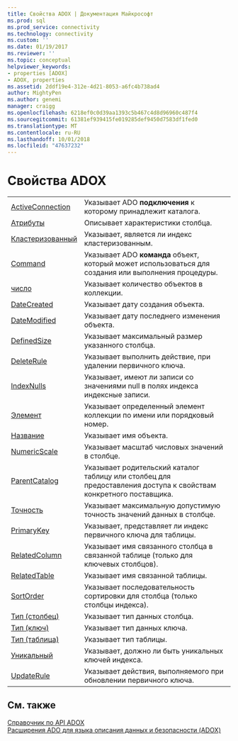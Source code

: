 ```yaml
---
title: Свойства ADOX | Документация Майкрософт
ms.prod: sql
ms.prod_service: connectivity
ms.technology: connectivity
ms.custom: ''
ms.date: 01/19/2017
ms.reviewer: ''
ms.topic: conceptual
helpviewer_keywords:
- properties [ADOX]
- ADOX, properties
ms.assetid: 2ddf19e4-312e-4d21-8053-a6fc4b738ad4
author: MightyPen
ms.author: genemi
manager: craigg
ms.openlocfilehash: 6218ef0c0d39aa1393c5b467c4d8d96960c487f4
ms.sourcegitcommit: 61381ef939415fe019285def9450d7583df1fed0
ms.translationtype: MT
ms.contentlocale: ru-RU
ms.lasthandoff: 10/01/2018
ms.locfileid: "47637232"
---
```

# <a name="adox-properties"></a>Свойства ADOX
|||  
|-|-|  
|[ActiveConnection](../../../ado/reference/adox-api/activeconnection-property-adox.md)|Указывает ADO **подключения** к которому принадлежит каталога.|  
|[Атрибуты](../../../ado/reference/adox-api/attributes-property-adox.md)|Описывает характеристики столбца.|  
|[Кластеризованный](../../../ado/reference/adox-api/clustered-property-adox.md)|Указывает, является ли индекс кластеризованным.|  
|[Command](../../../ado/reference/adox-api/command-property-adox.md)|Указывает ADO **команда** объект, который может использоваться для создания или выполнения процедуры.|  
|[число](../../../ado/reference/ado-api/count-property-ado.md)|Указывает количество объектов в коллекции.|  
|[DateCreated](../../../ado/reference/adox-api/datecreated-property-adox.md)|Указывает дату создания объекта.|  
|[DateModified](../../../ado/reference/adox-api/datemodified-property-adox.md)|Указывает дату последнего изменения объекта.|  
|[DefinedSize](../../../ado/reference/adox-api/definedsize-property-adox.md)|Указывает максимальный размер указанного столбца.|  
|[DeleteRule](../../../ado/reference/adox-api/deleterule-property-adox.md)|Указывает выполнить действие, при удалении первичного ключа.|  
|[IndexNulls](../../../ado/reference/adox-api/indexnulls-property-adox.md)|Указывает, имеют ли записи со значениями null в полях индекса индексные записи.|  
|[Элемент](../../../ado/reference/ado-api/item-property-ado.md)|Указывает определенный элемент коллекции по имени или порядковый номер.|  
|[Название](../../../ado/reference/adox-api/name-property-adox.md)|Указывает имя объекта.|  
|[NumericScale](../../../ado/reference/adox-api/numericscale-property-adox.md)|Указывает масштаб числовых значений в столбце.|  
|[ParentCatalog](../../../ado/reference/adox-api/parentcatalog-property-adox.md)|Указывает родительский каталог таблицу или столбец для предоставления доступа к свойствам конкретного поставщика.|  
|[Точность](../../../ado/reference/adox-api/precision-property-adox.md)|Указывает максимальную допустимую точность значений данных в столбце.|  
|[PrimaryKey](../../../ado/reference/adox-api/primarykey-property-adox.md)|Указывает, представляет ли индекс первичного ключа для таблицы.|  
|[RelatedColumn](../../../ado/reference/adox-api/relatedcolumn-property-adox.md)|Указывает имя связанного столбца в связанной таблице (только для ключевых столбцов).|  
|[RelatedTable](../../../ado/reference/adox-api/relatedtable-property-adox.md)|Указывает имя связанной таблицы.|  
|[SortOrder](../../../ado/reference/adox-api/sortorder-property-adox.md)|Указывает последовательность сортировки для столбца (только столбцы индекса).|  
|[Тип (столбец)](../../../ado/reference/adox-api/type-property-column-adox.md)|Указывает тип данных столбца.|  
|[Тип (ключ)](../../../ado/reference/adox-api/type-property-key-adox.md)|Указывает тип данных ключа.|  
|[Тип (таблица)](../../../ado/reference/adox-api/type-property-table-adox.md)|Указывает тип таблицы.|  
|[Уникальный](../../../ado/reference/adox-api/unique-property-adox.md)|Указывает, должно ли быть уникальных ключей индекса.|  
|[UpdateRule](../../../ado/reference/adox-api/updaterule-property-adox.md)|Указывает действия, выполняемого при обновлении первичного ключа.|  
  
## <a name="see-also"></a>См. также  
 [Справочник по API ADOX](../../../ado/reference/adox-api/adox-api-reference.md)   
 [Расширения ADO для языка описания данных и безопасности (ADOX)](../../../ado/guide/extensions/ado-extensions-for-data-definition-language-and-security-adox.md)
